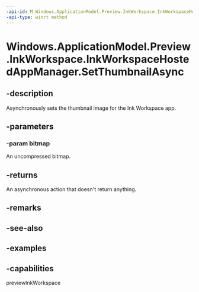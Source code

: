 ```yaml
---
-api-id: M:Windows.ApplicationModel.Preview.InkWorkspace.InkWorkspaceHostedAppManager.SetThumbnailAsync(Windows.Graphics.Imaging.SoftwareBitmap)
-api-type: winrt method
---
```


<!-- Method syntax.
public IAsyncAction InkWorkspaceHostedAppManager.SetThumbnailAsync(SoftwareBitmap bitmap)
-->

# Windows.ApplicationModel.Preview.InkWorkspace.InkWorkspaceHostedAppManager.SetThumbnailAsync

## -description
Asynchronously sets the thumbnail image for the Ink Workspace app.

## -parameters

### -param bitmap
An uncompressed bitmap.

## -returns
An asynchronous action that doesn't return anything.

## -remarks

## -see-also

## -examples

## -capabilities
previewInkWorkspace
